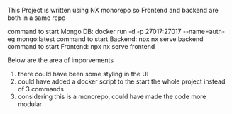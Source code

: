This Project is written using NX monorepo
so Frontend and backend are both in a same repo


command to start Mongo DB: docker run -d -p 27017:27017 --name=auth-eg  mongo:latest
command to start Backend: npx nx serve backend
command to start Frontend: npx nx serve frontend

Below are the area of imporvements
1. there could have been some styling in the UI
2. could have added a docker script to the start the whole project instead of 3 commands
3. considering this is a monorepo, could have made the code more modular